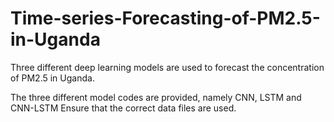 # Time-series-Forecasting-of-PM2.5-in-Uganda
Three different deep learning models are used to forecast the concentration of PM2.5 in Uganda.

The three different model codes are provided, namely CNN, LSTM and CNN-LSTM
Ensure that the correct data files are used.
